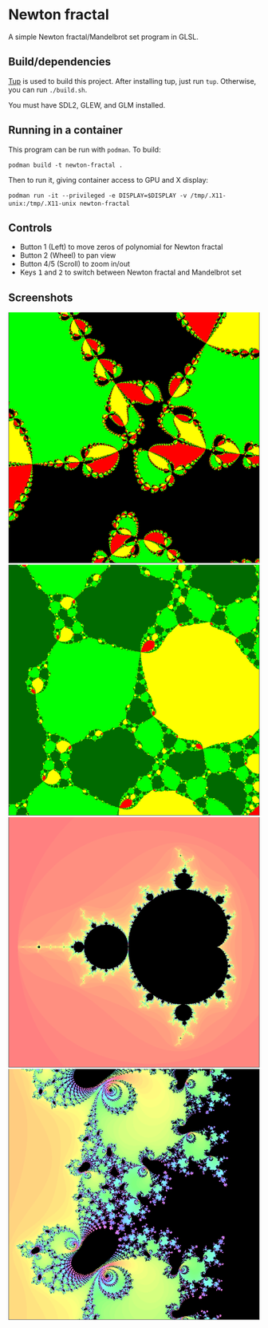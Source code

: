 # Newton fractal

A simple Newton fractal/Mandelbrot set program in GLSL.

## Build/dependencies

[Tup](http://gittup.org/tup/index.html) is used to build this project. After
installing tup, just run `tup`. Otherwise, you can run `./build.sh`.

You must have SDL2, GLEW, and GLM installed.

## Running in a container

This program can be run with `podman`. To build:

    podman build -t newton-fractal .

Then to run it, giving container access to GPU and X display:

    podman run -it --privileged -e DISPLAY=$DISPLAY -v /tmp/.X11-unix:/tmp/.X11-unix newton-fractal

## Controls

- Button 1 (Left) to move zeros of polynomial for Newton fractal
- Button 2 (Wheel) to pan view
- Button 4/5 (Scroll) to zoom in/out
- Keys <kbd>1</kbd> and <kbd>2</kbd> to switch between Newton fractal and
  Mandelbrot set

## Screenshots

![Another Newton fractal with 4 roots](screenshots/newton.png)
![Newton fractal with 4 roots](screenshots/newton2.png)
![Mandelbrot set](screenshots/mandelbrot.png)
![Mandelbrot set zoomed in](screenshots/mandelbrot2.png)


<!--  vim: set ts=4 sw=4 tw=0 et spell spelllang=en : -->
